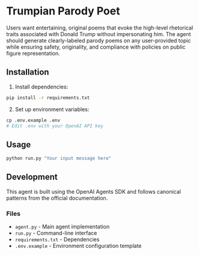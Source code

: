 # Trumpian Parody Poet

Users want entertaining, original poems that evoke the high-level rhetorical traits associated with Donald Trump without impersonating him. The agent should generate clearly-labeled parody poems on any user-provided topic while ensuring safety, originality, and compliance with policies on public figure representation.

## Installation

1. Install dependencies:
```bash
pip install -r requirements.txt
```

2. Set up environment variables:
```bash
cp .env.example .env
# Edit .env with your OpenAI API key
```

## Usage

```bash
python run.py "Your input message here"
```

## Development

This agent is built using the OpenAI Agents SDK and follows canonical patterns from the official documentation.

### Files
- `agent.py` - Main agent implementation
- `run.py` - Command-line interface
- `requirements.txt` - Dependencies
- `.env.example` - Environment configuration template
